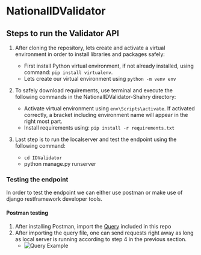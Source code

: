# NationalIDValidator

## Steps to run the Validator API
1. After cloning the repository, lets create and activate a virtual environment in order to install libraries and packages safely:
   - First install Python virtual environment, if not already installed, using command: `pip install virtualenv`.
   - Lets create our virtual environment using `python -m venv env`  
3. To safely download requirements, use terminal and execute the following commands in the NationalIDValidator-Shahry directory:
   - Activate virtual environment using `env\Scripts\activate`. If activated correctly, a bracket including environment name will appear in the right most part.
   - Install requirements using: `pip install -r requirements.txt`

4. Last step is to run the localserver and test the endpoint using the following command:
   - `cd IDValidator`
   - python manage.py runserver


### Testing the endpoint
In order to test the endpoint we can either use postman or make use of django restframework developer tools.
#### Postman testing
1. After installing Postman, import the [Query](https://github.com/adhamhassan99/NationalIDValidator/blob/master/Shahry%20test.postman_collection.json) included in this repo
2. After importing the query file, one can send requests right away as long as local server is running according to step 4 in the previous section.
   - ![Query Example](https://drive.google.com/file/d/17-gm9VMPK2aAMWnegXBpFx9yeqsAZQ2G/view?usp=sharing)
